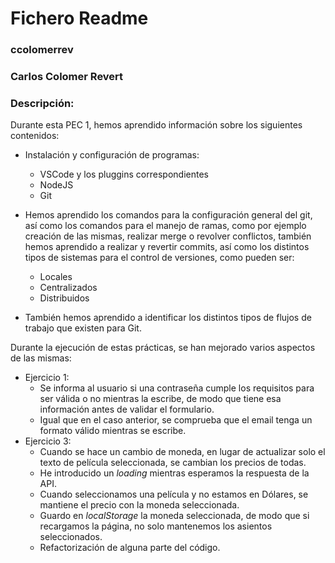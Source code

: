 # Fichero Readme 

### ccolomerrev

### Carlos Colomer Revert

### Descripción:
Durante esta PEC 1, hemos aprendido información sobre los siguientes contenidos:

- Instalación y configuración de programas:
  - VSCode y los pluggins correspondientes
  - NodeJS
  - Git
- Hemos aprendido los comandos para la configuración general del git, así como los comandos para el manejo de ramas, como por ejemplo creación de las mismas, realizar merge o revolver conflictos, también hemos aprendido a realizar y revertir commits, así como los distintos tipos de sistemas para el control de versiones, como pueden ser:
  - Locales
  - Centralizados
  - Distribuidos

- También hemos aprendido a identificar los distintos tipos de flujos de trabajo que existen para Git.

Durante la ejecución de estas prácticas, se han mejorado varios aspectos de las mismas:
 - Ejercicio 1:
   - Se informa al usuario si una contraseña cumple los requisitos para ser válida o no mientras la escribe, de modo que tiene esa información antes de validar el formulario.
   - Igual que en el caso anterior, se comprueba que el email tenga un formato válido mientras se escribe.
 - Ejercicio 3:
   - Cuando se hace un cambio de moneda, en lugar de actualizar solo el texto de película seleccionada, se cambian los precios de todas.
   - He introducido un *loading* mientras esperamos la respuesta de la API.
   - Cuando seleccionamos una película y no estamos en Dólares, se mantiene el precio con la moneda seleccionada.
   - Guardo en *localStorage* la moneda seleccionada, de modo que si recargamos la página, no solo mantenemos los asientos seleccionados.
   - Refactorización de alguna parte del código. 


